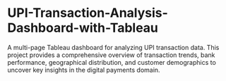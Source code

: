 # UPI-Transaction-Analysis-Dashboard-with-Tableau
A multi-page Tableau dashboard for analyzing UPI transaction data. This project provides a comprehensive overview of transaction trends, bank performance, geographical distribution, and customer demographics to uncover key insights in the digital payments domain.
